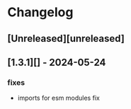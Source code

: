 # Changelog

## [Unreleased][unreleased]

## [1.3.1][] - 2024-05-24

### fixes
- imports for esm modules fix
